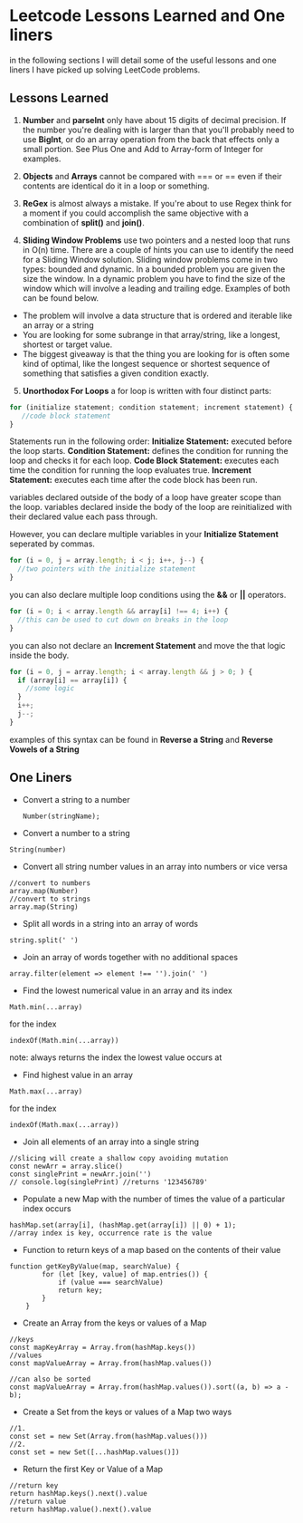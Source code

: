 # Leetcode Lessons Learned and One liners

in the following sections I will detail some of the useful lessons and one liners I have picked up
solving LeetCode problems.

## Lessons Learned

1. **Number** and **parseInt** only have about 15 digits of decimal precision.
   If the number you're dealing with is larger than that you'll probably need to use **BigInt**,
   or do an array operation from the back that effects only a small portion.
   See Plus One and Add to Array-form of Integer for examples.

2. **Objects** and **Arrays** cannot be compared with === or == even if their contents are identical
   do it in a loop or something.

3. **ReGex** is almost always a mistake. If you're about to use Regex think for a moment if you could
   accomplish the same objective with a combination of **split()** and **join()**.

4. **Sliding Window Problems** use two pointers and a nested loop that runs in O(n) time.
   There are a couple of hints you can use to identify the need for a Sliding Window solution.
   Sliding window problems come in two types: bounded and dynamic.
   In a bounded problem you are given the size the window.
   In a dynamic problem you have to find the size of the window which will involve a leading and trailing edge.
   Examples of both can be found below.

- The problem will involve a data structure that is ordered and iterable like an array or a string
- You are looking for some subrange in that array/string, like a longest, shortest or target value.
- The biggest giveaway is that the thing you are looking for is often some kind of optimal, like the longest sequence or shortest sequence of something that satisfies a given condition exactly.

5. **Unorthodox For Loops** a for loop is written with four distinct parts:

```js
for (initialize statement; condition statement; increment statement) {
   //code block statement
}
```

Statements run in the following order:
**Initialize Statement:** executed before the loop starts.
**Condition Statement:** defines the condition for running the loop and checks it for each loop.
**Code Block Statement:** executes each time the condition for running the loop evaluates true.
**Increment Statement:** executes each time after the code block has been run.

variables declared outside of the body of a loop have greater scope than the loop.
variables declared inside the body of the loop are reinitialized with their declared value
each pass through.

However, you can declare multiple variables in your **Initialize Statement** seperated by commas.

```js
for (i = 0, j = array.length; i < j; i++, j--) {
  //two pointers with the initialize statement
}
```

you can also declare multiple loop conditions using the **&&** or **||** operators.

```js
for (i = 0; i < array.length && array[i] !== 4; i++) {
  //this can be used to cut down on breaks in the loop
}
```

you can also not declare an **Increment Statement** and move the that logic inside the body.

```js
for (i = 0, j = array.length; i < array.length && j > 0; ) {
  if (array[i] == array[i]) {
    //some logic
  }
  i++;
  j--;
}
```

examples of this syntax can be found in **Reverse a String** and **Reverse Vowels of a String**

## One Liners

- Convert a string to a number

  ```js:
  Number(stringName);
  ```

- Convert a number to a string

```js:
String(number)
```

- Convert all string number values in an array into numbers or vice versa

```js:
//convert to numbers
array.map(Number)
//convert to strings
array.map(String)
```

- Split all words in a string into an array of words

```js:
string.split(' ')
```

- Join an array of words together with no additional spaces

```js:
array.filter(element => element !== '').join(' ')
```

- Find the lowest numerical value in an array and its index

```js:
Math.min(...array)
```

for the index

```js:
indexOf(Math.min(...array))
```

note: always returns the index the lowest value occurs at

- Find highest value in an array

```js:
Math.max(...array)
```

for the index

```js:
indexOf(Math.max(...array))
```

- Join all elements of an array into a single string

```js:
//slicing will create a shallow copy avoiding mutation
const newArr = array.slice()
const singlePrint = newArr.join('')
// console.log(singlePrint) //returns '123456789'
```

- Populate a new Map with the number of times the value of a particular index occurs

```js:
hashMap.set(array[i], (hashMap.get(array[i]) || 0) + 1);
//array index is key, occurrence rate is the value
```

- Function to return keys of a map based on the contents of their value

```js:
function getKeyByValue(map, searchValue) {
        for (let [key, value] of map.entries()) {
            if (value === searchValue)
            return key;
        }
    }
```

- Create an Array from the keys or values of a Map

```js:
//keys
const mapKeyArray = Array.from(hashMap.keys())
//values
const mapValueArray = Array.from(hashMap.values())

//can also be sorted
const mapValueArray = Array.from(hashMap.values()).sort((a, b) => a - b);
```

- Create a Set from the keys or values of a Map two ways

```js:
//1.
const set = new Set(Array.from(hashMap.values()))
//2.
const set = new Set([...hashMap.values()])
```

- Return the first Key or Value of a Map

```js:
//return key
return hashMap.keys().next().value
//return value
return hashMap.value().next().value
```

